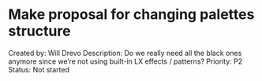 # Make proposal for changing palettes structure

Created by: Will Drevo
Description: Do we really need all the black ones anymore since we’re not using built-in LX effects / patterns?
Priority: P2
Status: Not started